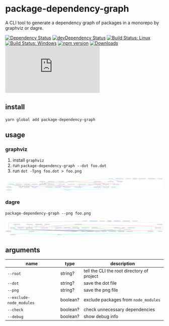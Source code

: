 # package-dependency-graph

A CLI tool to generate a dependency graph of packages in a monorepo by graphviz or dagre.

[![Dependency Status](https://david-dm.org/plantain-00/package-dependency-graph.svg)](https://david-dm.org/plantain-00/package-dependency-graph)
[![devDependency Status](https://david-dm.org/plantain-00/package-dependency-graph/dev-status.svg)](https://david-dm.org/plantain-00/package-dependency-graph#info=devDependencies)
[![Build Status: Linux](https://travis-ci.org/plantain-00/package-dependency-graph.svg?branch=master)](https://travis-ci.org/plantain-00/package-dependency-graph)
[![Build Status: Windows](https://ci.appveyor.com/api/projects/status/github/plantain-00/package-dependency-graph?branch=master&svg=true)](https://ci.appveyor.com/project/plantain-00/package-dependency-graph/branch/master)
[![npm version](https://badge.fury.io/js/package-dependency-graph.svg)](https://badge.fury.io/js/package-dependency-graph)
[![Downloads](https://img.shields.io/npm/dm/package-dependency-graph.svg)](https://www.npmjs.com/package/package-dependency-graph)
[![type-coverage](https://img.shields.io/badge/dynamic/json.svg?label=type-coverage&prefix=%E2%89%A5&suffix=%&query=$.typeCoverage.atLeast&uri=https%3A%2F%2Fraw.githubusercontent.com%2Fplantain-00%2Fpackage-dependency-graph%2Fmaster%2Fpackage.json)](https://github.com/plantain-00/package-dependency-graph)

## install

`yarn global add package-dependency-graph`

## usage

### graphviz

1. install `graphviz`
2. run `package-dependency-graph --dot foo.dot`
3. run `dot -Tpng foo.dot > foo.png`

![graphviz](./demo/graphviz.png)

### dagre

`package-dependency-graph --png foo.png`

![dagre](./demo/dagre.png)

## arguments

name | type | description
--- | --- | ---
`--root` | string? | tell the CLI the root directory of project
`--dot` | string? | save the dot file
`--png` | string? | save the png file
`--exclude-node_modules` | boolean? | exclude packages from `node_modules`
`--check` | boolean? | check unnecessary dependencies
`--debug` | boolean? | show debug info
